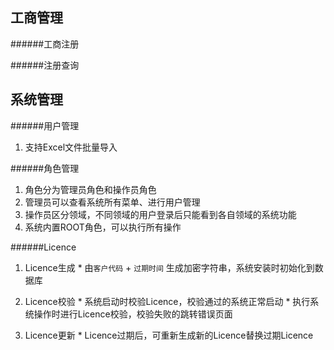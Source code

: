 ## 工商管理

######工商注册

######注册查询

## 系统管理

######用户管理
1. 支持Excel文件批量导入

######角色管理
  1. 角色分为管理员角色和操作员角色
  2. 管理员可以查看系统所有菜单、进行用户管理
  3. 操作员区分领域，不同领域的用户登录后只能看到各自领域的系统功能
  4. 系统内置ROOT角色，可以执行所有操作

######Licence
  1. Licence生成
    * 由<code>客户代码</code> + <code>过期时间</code> 生成加密字符串，系统安装时初始化到数据库

  2. Licence校验
    * 系统启动时校验Licence，校验通过的系统正常启动
    * 执行系统操作时进行Licence校验，校验失败的跳转错误页面

  3. Licence更新
    * Licence过期后，可重新生成新的Licence替换过期Licence
